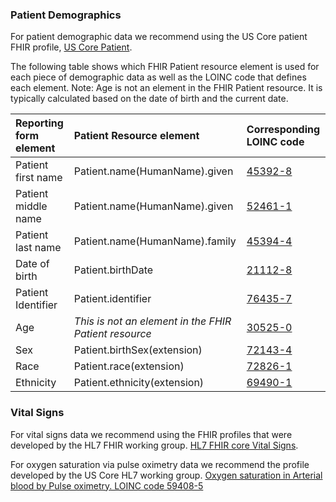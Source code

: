 ### Patient Demographics


For patient demographic data we recommend using the US Core patient FHIR profile, [US Core Patient](http://hl7.org/fhir/us/core/STU3.1/StructureDefinition-us-core-patient.html).

The following table shows which FHIR Patient resource element is used for each piece of demographic data as well as the LOINC code that defines each element.  Note: Age is not an element in the FHIR Patient resource.  It is typically calculated based on the date of birth and the current date.

| Reporting form element     | Patient Resource element | Corresponding LOINC code |
| :--------------------- | :----------------------- | :----------------------- |
| Patient first name     | Patient.name(HumanName).given | [45392-8](loinc.org/45392-8/) |
| Patient middle name    | Patient.name(HumanName).given | [52461-1](loinc.org/52461-1/) |
| Patient last name      | Patient.name(HumanName).family | [45394-4](loinc.org/45394-4/) |
| Date of birth          | Patient.birthDate | [21112-8](loinc.org/45394-4/) |
| Patient Identifier    | Patient.identifier | [76435-7](loinc.org/76435-7/) |
| Age  | *This is not an element in the FHIR Patient resource*     | [30525-0](loinc.org/30525-0/) |
| Sex | Patient.birthSex(extension) | [72143-4](loinc.org/72143-4/) |
| Race | Patient.race(extension) | [72826-1](loinc.org/72826-1/) |
| Ethnicity | Patient.ethnicity(extension) | [69490-1](loinc.org/69490-1/) |



### Vital Signs

For vital signs data we recommend using the FHIR profiles that were developed by the HL7 FHIR working group.  [HL7 FHIR core Vital Signs](http://hl7.org/fhir/R4/observation-vitalsigns.html).

For oxygen saturation via pulse oximetry data we recommend the profile developed by the US Core HL7 working group. [Oxygen saturation in Arterial blood by Pulse oximetry.  LOINC code  59408-5](https://build.fhir.org/ig/HL7/US-Core-R4/StructureDefinition-us-core-pulse-oximetry.html)